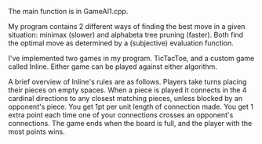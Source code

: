 The main function is in GameAI1.cpp.

My program contains 2 different ways of finding the best move in a given situation: minimax (slower) and alphabeta tree pruning (faster).
Both find the optimal move as determined by a (subjective) evaluation function.

I've implemented two games in my program.  TicTacToe, and a custom game called Inline.  Either game can be played against either algorithm.

A brief overview of Inline's rules are as follows.
  Players take turns placing their pieces on empty spaces.  When a piece is played it connects in the 4 cardinal directions to any closest matching pieces, unless blocked by an opponent's piece.
  You get 1pt per unit length of connection made.
  You get 1 extra point each time one of your connections crosses an opponent's connections.
  The game ends when the board is full, and the player with the most points wins.
